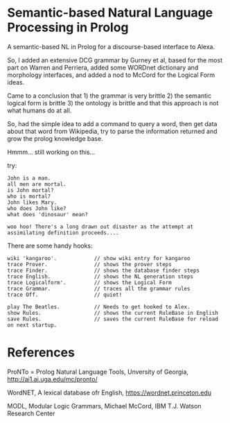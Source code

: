 # Semantic-based Natural Language Processing in Prolog

A semantic-based NL in Prolog for a discourse-based interface to Alexa.

So, I added an extensive DCG grammar by Gurney et al, based for the most part on Warren and Perriera, added some WORDnet dictionary and morphology interfaces, and added a nod to McCord for the Logical Form ideas.

Came to a conclusion that 1) the grammar is very brittle 2) the semantic logical form is brittle 3) the ontology is brittle and that this approach is not what humans do at all.

So, had the simple idea to add a command to query a word, then get data about that word from Wikipedia, try to parse the information returned and grow the prolog knowledge base. 

Hmmm... still working on this...

try: 

```
John is a man.
all men are mortal.
is John mortal?
who is mortal?
John likes Mary.
who does John like?
what does 'dinosaur' mean?

woo hoo! There's a long drawn out disaster as the attempt at assimilating definition proceeds....

```

There are some handy hooks:

```
wiki 'kangaroo'.            // show wiki entry for kangaroo
trace Prover.               // shows the prover steps
trace Finder.               // shows the database finder steps
trace English.              // shows the NL generation steps
trace Logicalform'.         // shows the Logical Form
trace Grammar.              // traces all the grammar rules
trace Off.                  // quiet!

play The Beatles.           // Needs to get hooked to Alex.
show Rules.                 // shows the current RuleBase in English
save Rules.                 // saves the current RuleBase for reload on next startup.

```

# References

ProNTo = Prolog Natural Language Tools, Unversity of Georgia, http://ai1.ai.uga.edu/mc/pronto/

WordNET, A lexical database ofr English, https://wordnet.princeton.edu

MODL, Modular Logic Grammars, Michael McCord, IBM T.J. Watson Research Center

